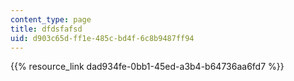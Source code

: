 ```yaml
---
content_type: page
title: dfdsfafsd
uid: d903c65d-ff1e-485c-bd4f-6c8b9487ff94
---
```

{{% resource_link dad934fe-0bb1-45ed-a3b4-b64736aa6fd7 %}}